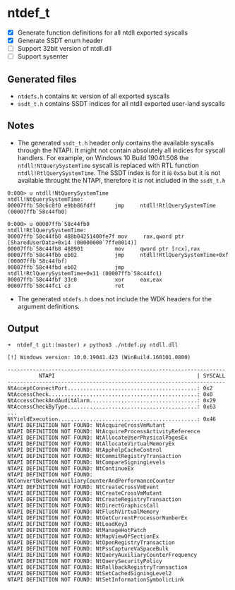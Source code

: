 # ntdef_t
- [x] Generate function definitions for all ntdll exported syscalls
- [x] Generate SSDT enum header
- [ ] Support 32bit version of ntdll.dll
- [ ] Support sysenter

## Generated files
- `ntdefs.h` contains `Nt` version of all exported syscalls
- `ssdt_t.h` contains SSDT indices for all ntdll exported user-land syscalls

## Notes
- The generated `ssdt_t.h` header only contains the available syscalls through the NTAPI. It might not contain absolutely all indices for syscall handlers. For example, on Windows 10 Build 19041.508 the `ntdll!NtQuerySystemTime` syscall is replaced with RTL function `ntdll!RtlQuerySystemTime`. The SSDT index is for it is `0x5a` but it is not available throught the NTAPI, therefore it is not included in the `ssdt_t.h`

```
0:000> u ntdll!NtQuerySystemTime
ntdll!NtQuerySystemTime:
00007ffb`58c6c8f0 e9bb86fdff      jmp     ntdll!RtlQuerySystemTime (00007ffb`58c44fb0)

0:000> u 00007ffb`58c44fb0
ntdll!RtlQuerySystemTime:
00007ffb`58c44fb0 488b04251400fe7f mov     rax,qword ptr [SharedUserData+0x14 (00000000`7ffe0014)]
00007ffb`58c44fb8 488901          mov     qword ptr [rcx],rax
00007ffb`58c44fbb eb02            jmp     ntdll!RtlQuerySystemTime+0xf (00007ffb`58c44fbf)
00007ffb`58c44fbd eb02            jmp     ntdll!RtlQuerySystemTime+0x11 (00007ffb`58c44fc1)
00007ffb`58c44fbf 33c0            xor     eax,eax
00007ffb`58c44fc1 c3              ret
```

- The generated `ntdefs.h` does not include the WDK headers for the argument definitions.

## Output
```
➜  ntdef_t git:(master) ✗ python3 ./ntdef.py ntdll.dll

[!] Windows version: 10.0.19041.423 (WinBuild.160101.0800)

---------------------------------------------------------------------
          NTAPI                                             | SYSCALL
---------------------------------------------------------------------
NtAcceptConnectPort.........................................: 0x2    
NtAccessCheck...............................................: 0x0    
NtAccessCheckAndAuditAlarm..................................: 0x29   
NtAccessCheckByType.........................................: 0x63
...
NtYieldExecution............................................: 0x46
NTAPI DEFINITION NOT FOUND: NtAcquireCrossVmMutant
NTAPI DEFINITION NOT FOUND: NtAcquireProcessActivityReference
NTAPI DEFINITION NOT FOUND: NtAllocateUserPhysicalPagesEx
NTAPI DEFINITION NOT FOUND: NtAllocateVirtualMemoryEx
NTAPI DEFINITION NOT FOUND: NtApphelpCacheControl
NTAPI DEFINITION NOT FOUND: NtCommitRegistryTransaction
NTAPI DEFINITION NOT FOUND: NtCompareSigningLevels
NTAPI DEFINITION NOT FOUND: NtContinueEx
NTAPI DEFINITION NOT FOUND: NtConvertBetweenAuxiliaryCounterAndPerformanceCounter
NTAPI DEFINITION NOT FOUND: NtCreateCrossVmEvent
NTAPI DEFINITION NOT FOUND: NtCreateCrossVmMutant
NTAPI DEFINITION NOT FOUND: NtCreateRegistryTransaction
NTAPI DEFINITION NOT FOUND: NtDirectGraphicsCall
NTAPI DEFINITION NOT FOUND: NtFlushVirtualMemory
NTAPI DEFINITION NOT FOUND: NtGetCurrentProcessorNumberEx
NTAPI DEFINITION NOT FOUND: NtLoadKey3
NTAPI DEFINITION NOT FOUND: NtManageHotPatch
NTAPI DEFINITION NOT FOUND: NtMapViewOfSectionEx
NTAPI DEFINITION NOT FOUND: NtOpenRegistryTransaction
NTAPI DEFINITION NOT FOUND: NtPssCaptureVaSpaceBulk
NTAPI DEFINITION NOT FOUND: NtQueryAuxiliaryCounterFrequency
NTAPI DEFINITION NOT FOUND: NtQuerySecurityPolicy
NTAPI DEFINITION NOT FOUND: NtRollbackRegistryTransaction
NTAPI DEFINITION NOT FOUND: NtSetCachedSigningLevel2
NTAPI DEFINITION NOT FOUND: NtSetInformationSymbolicLink
```

